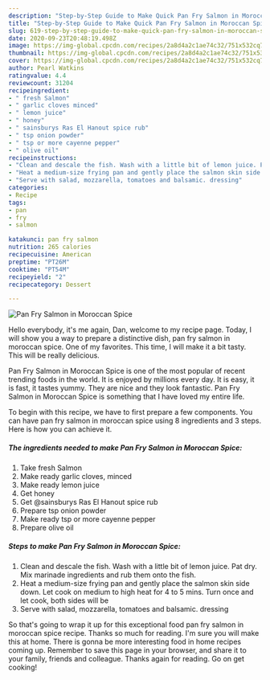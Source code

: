 ```yaml
---
description: "Step-by-Step Guide to Make Quick Pan Fry Salmon in Moroccan Spice"
title: "Step-by-Step Guide to Make Quick Pan Fry Salmon in Moroccan Spice"
slug: 619-step-by-step-guide-to-make-quick-pan-fry-salmon-in-moroccan-spice
date: 2020-09-23T20:48:19.498Z
image: https://img-global.cpcdn.com/recipes/2a8d4a2c1ae74c32/751x532cq70/pan-fry-salmon-in-moroccan-spice-recipe-main-photo.jpg
thumbnail: https://img-global.cpcdn.com/recipes/2a8d4a2c1ae74c32/751x532cq70/pan-fry-salmon-in-moroccan-spice-recipe-main-photo.jpg
cover: https://img-global.cpcdn.com/recipes/2a8d4a2c1ae74c32/751x532cq70/pan-fry-salmon-in-moroccan-spice-recipe-main-photo.jpg
author: Pearl Watkins
ratingvalue: 4.4
reviewcount: 31204
recipeingredient:
- " fresh Salmon"
- " garlic cloves minced"
- " lemon juice"
- " honey"
- " sainsburys Ras El Hanout spice rub"
- " tsp onion powder"
- " tsp or more cayenne pepper"
- " olive oil"
recipeinstructions:
- "Clean and descale the fish. Wash with a little bit of lemon juice. Pat dry. Mix marinade ingredients and rub them onto the fish."
- "Heat a medium-size frying pan and gently place the salmon skin side down. Let cook on medium to high heat for 4 to 5 mins. Turn once and let cook, both sides will be"
- "Serve with salad, mozzarella, tomatoes and balsamic. dressing"
categories:
- Recipe
tags:
- pan
- fry
- salmon

katakunci: pan fry salmon 
nutrition: 265 calories
recipecuisine: American
preptime: "PT26M"
cooktime: "PT54M"
recipeyield: "2"
recipecategory: Dessert

---
```



![Pan Fry Salmon in Moroccan Spice](https://img-global.cpcdn.com/recipes/2a8d4a2c1ae74c32/751x532cq70/pan-fry-salmon-in-moroccan-spice-recipe-main-photo.jpg)

Hello everybody, it's me again, Dan, welcome to my recipe page. Today, I will show you a way to prepare a distinctive dish, pan fry salmon in moroccan spice. One of my favorites. This time, I will make it a bit tasty. This will be really delicious.



Pan Fry Salmon in Moroccan Spice is one of the most popular of recent trending foods in the world. It is enjoyed by millions every day. It is easy, it is fast, it tastes yummy. They are nice and they look fantastic. Pan Fry Salmon in Moroccan Spice is something that I have loved my entire life.


To begin with this recipe, we have to first prepare a few components. You can have pan fry salmon in moroccan spice using 8 ingredients and 3 steps. Here is how you can achieve it.

<!--inarticleads1-->

##### The ingredients needed to make Pan Fry Salmon in Moroccan Spice:

1. Take  fresh Salmon
1. Make ready  garlic cloves, minced
1. Make ready  lemon juice
1. Get  honey
1. Get  @sainsburys Ras El Hanout spice rub
1. Prepare  tsp onion powder
1. Make ready  tsp or more cayenne pepper
1. Prepare  olive oil




<!--inarticleads2-->

##### Steps to make Pan Fry Salmon in Moroccan Spice:

1. Clean and descale the fish. Wash with a little bit of lemon juice. Pat dry. Mix marinade ingredients and rub them onto the fish.
1. Heat a medium-size frying pan and gently place the salmon skin side down. Let cook on medium to high heat for 4 to 5 mins. Turn once and let cook, both sides will be
1. Serve with salad, mozzarella, tomatoes and balsamic. dressing




So that's going to wrap it up for this exceptional food pan fry salmon in moroccan spice recipe. Thanks so much for reading. I'm sure you will make this at home. There is gonna be more interesting food in home recipes coming up. Remember to save this page in your browser, and share it to your family, friends and colleague. Thanks again for reading. Go on get cooking!
